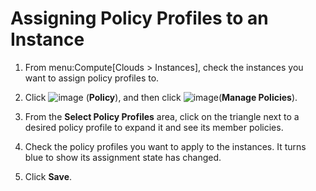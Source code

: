 # Assigning Policy Profiles to an Instance

1.  From menu:Compute\[Clouds \> Instances\], check the instances you
    want to assign policy profiles to.

2.  Click ![image](../images/1941.png) (**Policy**), and then click
    ![image](../images/1851.png)(**Manage Policies**).

3.  From the **Select Policy Profiles** area, click on the triangle next
    to a desired policy profile to expand it and see its member
    policies.

4.  Check the policy profiles you want to apply to the instances. It
    turns blue to show its assignment state has changed.

5.  Click **Save**.
